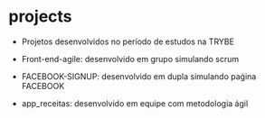 # projects

- Projetos desenvolvidos no período de estudos na TRYBE

- Front-end-agile: desenvolvido em grupo simulando scrum

- FACEBOOK-SIGNUP: desenvolvido em dupla simulando paǵina FACEBOOK

- app_receitas: desenvolvido em equipe com metodologia ágil

